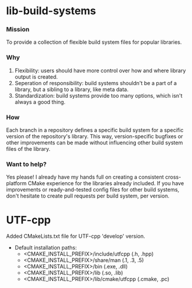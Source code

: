 # lib-build-systems
### Mission
To provide a collection of flexible build system files for popular libraries.

### Why
1. Flexibility: users should have more control over how and where library output is created.
2. Seperation of responsibility: build systems shouldn't be a part of a library, but a sibling to a library, like meta data.
3. Standardization: build systems provide too many options, which isn't always a good thing.

### How
Each branch in a repository defines a specific build system for a specific version of the repository's library. This way, version-specific bugfixes or other improvements can be made without influencing other build system files of the library.

### Want to help?
Yes please! I already have my hands full on creating a consistent cross-platform CMake experience for the libraries already included. If you have improvements or ready-and-tested config files for other build systems, don't hesitate to create pull requests per build system, per version.

# UTF-cpp
Added CMakeLists.txt file for UTF-cpp 'develop' version.
* Default installation paths:
  * <CMAKE_INSTALL_PREFIX>/include/utfcpp (.h, .hpp)
  * <CMAKE_INSTALL_PREFIX>/share/man (.1, .3, .5)
  * <CMAKE_INSTALL_PREFIX>/bin (.exe, .dll)
  * <CMAKE_INSTALL_PREFIX>/lib (.so, .lib)
  * <CMAKE_INSTALL_PREFIX>/lib/cmake/utfcpp (.cmake, .pc) 
  

